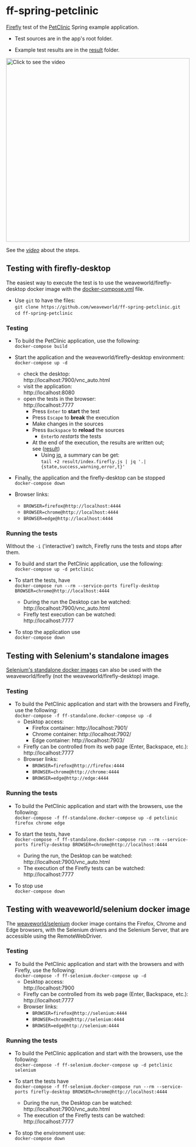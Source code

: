 # ff-spring-petclinic

[Firefly](https://github.com/weaveworld/Firefly) test of the [PetClinic](https://github.com/spring-projects/spring-petclinic) Spring example application.

- Test sources are in the app's root folder.

- Example test results are in the [result](result) folder.

[<img src="_resource/ff-petclinic.gif" alt="Click to see the video" width="500"></img>](https://youtu.be/p40boQzXK64)

See the [*video*](https://youtu.be/p40boQzXK64) about the steps.

## Testing with firefly-desktop

The easiest way to execute the test is to use the weaveworld/firefly-desktop docker image with the [docker-compose.yml](docker-compose.yml) file.

- Use `git` to have the files:<br>
  `git clone https://github.com/weaveworld/ff-spring-petclinic.git`<br>
  `cd ff-spring-petclinic`

### Testing

- To build the PetClinic application, use the following:<br>
`docker-compose build`

- Start the application and the weaveworld/firefly-desktop environment:<br>
`docker-compose up -d`
  - check the desktop:<br>
    http://localhost:7900/vnc_auto.html
  - visit the application:<br>
    http://localhost:8080
  - open the tests in the browser:<br>
    http://localhost:7777
    - Press `Enter` to **start** the test
    - Press `Escape` to **break** the execution
    - Make changes in the sources
    - Press `Backspace` to **reload** the sources
      - `Enter`to *restarts* the tests
    - At the end of the execution, the results are written out;<br>
    see ([result](result))
      - Using [jq](https://stedolan.github.io/jq/), a summary can be get:<br>
        `tail +2 result/index.firefly.js | jq '.|{state,success,warning,error,t}'`
- Finally, the application and the firefly-desktop can be stopped<br>
`docker-compose down`

- Browser links:
  - `BROWSER=firefox@http://localhost:4444`
  - `BROWSER=chrome@http://localhost:4444`
  - `BROWSER=edge@http://localhost:4444`

### Running the tests

Without the `-i` ('interactive') switch, Firefly runs the tests and stops after them.

- To build and start the PetClinic application, use the following:<br>
  `docker-compose up -d petclinic`

- To start the tests, have<br>
  `docker-compose run --rm --service-ports firefly-desktop BROWSER=chrome@http://localhost:4444`
  - During the run the Desktop can be watched:<br>
    http://localhost:7900/vnc_auto.html
  - Firefly test execution can be watched:<br>
    http://localhost:7777
- To stop the application use<br>
  `docker-compose down`

## Testing with Selenium's standalone images

[Selenium's standalone docker images](https://github.com/SeleniumHQ/docker-selenium#standalone) can also be used with the weaveworld/firefly (not the weaveworld/firefly-desktop) image.

### Testing

- To build the PetClinic application and start with the browsers and Firefly, use the following:<br>
`docker-compose -f ff-standalone.docker-compose up -d`
  - Desktop access:
      - Firefox container: http://localhost:7901/
      - Chrome container:  http://localhost:7902/
      - Edge container:    http://localhost:7903/
  - Firefly can be controlled from its web page (Enter, Backspace, etc.):<br>
    http://localhost:7777
  - Browser links:
    - `BROWSER=firefox@http://firefox:4444`
    - `BROWSER=chrome@http://chrome:4444`
    - `BROWSER=edge@http://edge:4444`

### Running the tests

- To build the PetClinic application and start with the browsers, use the following:<br>
  `docker-compose -f ff-standalone.docker-compose up -d petclinic firefox chrome edge`

- To start the tests, have<br>
  `docker-compose -f ff-standalone.docker-compose run --rm --service-ports firefly-desktop BROWSER=chrome@http://localhost:4444`
  - During the run, the Desktop can be watched:<br>
    http://localhost:7900/vnc_auto.html
  - The execution of the Firefly tests can be watched:<br>
    http://localhost:7777
- To stop use<br>
  `docker-compose down`

## Testing with weaveworld/selenium docker image

The [weaveworld/selenium](https://github.com/weaveworld/ubuntu-desktop#selenium-weaveworldselenium) docker image contains the Firefox, Chrome and Edge browsers, with the Selenium drivers and the Selenium Server, that are accessible using the RemoteWebDriver.

### Testing

- To build the PetClinic application and start with the browsers and with Firefly, use the following:<br>
`docker-compose -f ff-selenium.docker-compose up -d`
  - Desktop access: <br>
    http://localhost:7900
  - Firefly can be controlled from its web page (Enter, Backspace, etc.):<br>
    http://localhost:7777
  - Browser links:
    - `BROWSER=firefox@http://selenium:4444`
    - `BROWSER=chrome@http://selenium:4444`
    - `BROWSER=edge@http://selenium:4444`

### Running the tests

- To build the PetClinic application and start with the browsers, use the following:<br>
  `docker-compose -f ff-selenium.docker-compose up -d petclinic selenium`

- To start the tests have<br>
  `docker-compose -f ff-selenium.docker-compose run --rm --service-ports firefly-desktop BROWSER=chrome@http://localhost:4444`
  - During the run, the Desktop can be watched:<br>
    http://localhost:7900/vnc_auto.html
  - The execution of the Firefly tests can be watched:<br>
    http://localhost:7777
- To stop the environment use:<br>
  `docker-compose down`